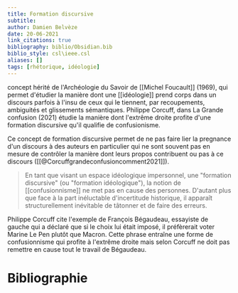 ```yaml
---
title: Formation discursive
subtitle:
author: Damien Belvèze
date: 20-06-2021
link_citations: true
bibliography: biblio/Obsidian.bib
biblio_style: csl\ieee.csl
aliases: []
tags: [rhétorique, idéologie]
---
```


concept hérité de l'Archéologie du Savoir de [[Michel Foucault]] (1969), qui permet d'étudier la manière dont une [[idéologie]] prend corps dans un discours parfois à l'insu de ceux qui le tiennent, par recoupements, ambiguités et glissements sémantiques. 
Philippe Corcuff, dans La Grande confusion (2021) étudie la manière dont l'extrême droite profite d'une formation discursive qu'il qualifie de confusionisme. 

Ce concept de formation discursive permet de ne pas faire lier la pregnance d'un discours à des auteurs en particulier qui ne sont souvent pas en mesure de contrôler la manière dont leurs propos contribuent ou pas à ce discours  ([[@Corcuffgrandeconfusioncomment2021]]). 

> En tant que visant un espace idéologique impersonnel, une "formation discursive" (ou "formation idéologique"), la notion de [[confusionnisme]] ne met pas en cause des personnes. D'autant plus que face à la part inéluctable d'incertitude historique, il apparaît structurellement inévitable de tâtonner et de faire des erreurs. 


Philippe Corcuff cite l'exemple de François Bégaudeau, essayiste de gauche qui a déclaré que si le choix lui était imposé, il préfèrerait voter Marine Le Pen plutôt que Macron. Cette phrase entraîne une forme de confusionnisme qui profite à l'extrême droite mais selon Corcuff ne doit pas remettre en cause tout le travail de Bégaudeau. 





# Bibliographie
